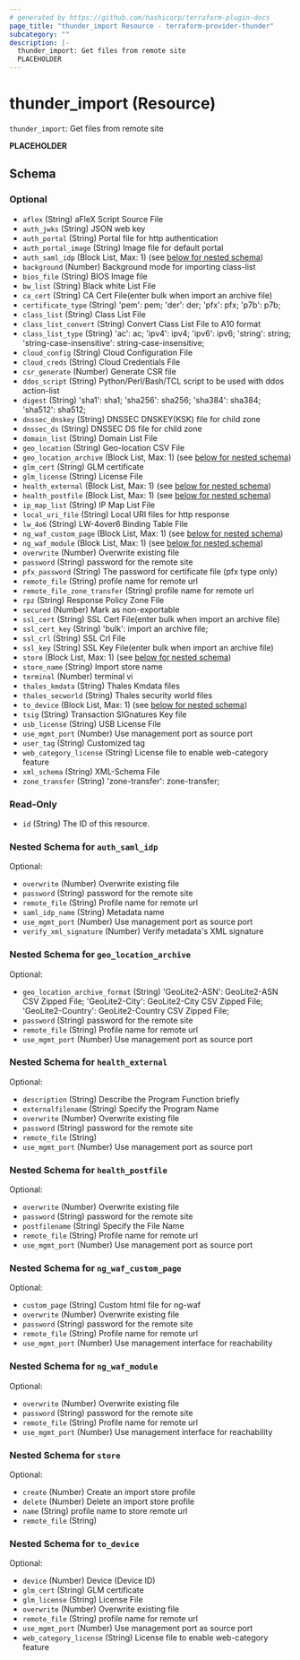 ```yaml
---
# generated by https://github.com/hashicorp/terraform-plugin-docs
page_title: "thunder_import Resource - terraform-provider-thunder"
subcategory: ""
description: |-
  thunder_import: Get files from remote site
  PLACEHOLDER
---
```


# thunder_import (Resource)

`thunder_import`: Get files from remote site

__PLACEHOLDER__



<!-- schema generated by tfplugindocs -->
## Schema

### Optional

- `aflex` (String) aFleX Script Source File
- `auth_jwks` (String) JSON web key
- `auth_portal` (String) Portal file for http authentication
- `auth_portal_image` (String) Image file for default portal
- `auth_saml_idp` (Block List, Max: 1) (see [below for nested schema](#nestedblock--auth_saml_idp))
- `background` (Number) Background mode for importing class-list
- `bios_file` (String) BIOS Image file
- `bw_list` (String) Black white List File
- `ca_cert` (String) CA Cert File(enter bulk when import an archive file)
- `certificate_type` (String) 'pem': pem; 'der': der; 'pfx': pfx; 'p7b': p7b;
- `class_list` (String) Class List File
- `class_list_convert` (String) Convert Class List File to A10 format
- `class_list_type` (String) 'ac': ac; 'ipv4': ipv4; 'ipv6': ipv6; 'string': string; 'string-case-insensitive': string-case-insensitive;
- `cloud_config` (String) Cloud Configuration File
- `cloud_creds` (String) Cloud Credentials File
- `csr_generate` (Number) Generate CSR file
- `ddos_script` (String) Python/Perl/Bash/TCL script to be used with ddos action-list
- `digest` (String) 'sha1': sha1; 'sha256': sha256; 'sha384': sha384; 'sha512': sha512;
- `dnssec_dnskey` (String) DNSSEC DNSKEY(KSK) file for child zone
- `dnssec_ds` (String) DNSSEC DS file for child zone
- `domain_list` (String) Domain List File
- `geo_location` (String) Geo-location CSV File
- `geo_location_archive` (Block List, Max: 1) (see [below for nested schema](#nestedblock--geo_location_archive))
- `glm_cert` (String) GLM certificate
- `glm_license` (String) License File
- `health_external` (Block List, Max: 1) (see [below for nested schema](#nestedblock--health_external))
- `health_postfile` (Block List, Max: 1) (see [below for nested schema](#nestedblock--health_postfile))
- `ip_map_list` (String) IP Map List File
- `local_uri_file` (String) Local URI files for http response
- `lw_4o6` (String) LW-4over6 Binding Table File
- `ng_waf_custom_page` (Block List, Max: 1) (see [below for nested schema](#nestedblock--ng_waf_custom_page))
- `ng_waf_module` (Block List, Max: 1) (see [below for nested schema](#nestedblock--ng_waf_module))
- `overwrite` (Number) Overwrite existing file
- `password` (String) password for the remote site
- `pfx_password` (String) The password for certificate file (pfx type only)
- `remote_file` (String) profile name for remote url
- `remote_file_zone_transfer` (String) profile name for remote url
- `rpz` (String) Response Policy Zone File
- `secured` (Number) Mark as non-exportable
- `ssl_cert` (String) SSL Cert File(enter bulk when import an archive file)
- `ssl_cert_key` (String) 'bulk': import an archive file;
- `ssl_crl` (String) SSL Crl File
- `ssl_key` (String) SSL Key File(enter bulk when import an archive file)
- `store` (Block List, Max: 1) (see [below for nested schema](#nestedblock--store))
- `store_name` (String) Import store name
- `terminal` (Number) terminal vi
- `thales_kmdata` (String) Thales Kmdata files
- `thales_secworld` (String) Thales security world files
- `to_device` (Block List, Max: 1) (see [below for nested schema](#nestedblock--to_device))
- `tsig` (String) Transaction SIGnatures Key file
- `usb_license` (String) USB License File
- `use_mgmt_port` (Number) Use management port as source port
- `user_tag` (String) Customized tag
- `web_category_license` (String) License file to enable web-category feature
- `xml_schema` (String) XML-Schema File
- `zone_transfer` (String) 'zone-transfer': zone-transfer;

### Read-Only

- `id` (String) The ID of this resource.

<a id="nestedblock--auth_saml_idp"></a>
### Nested Schema for `auth_saml_idp`

Optional:

- `overwrite` (Number) Overwrite existing file
- `password` (String) password for the remote site
- `remote_file` (String) Profile name for remote url
- `saml_idp_name` (String) Metadata name
- `use_mgmt_port` (Number) Use management port as source port
- `verify_xml_signature` (Number) Verify metadata's XML signature


<a id="nestedblock--geo_location_archive"></a>
### Nested Schema for `geo_location_archive`

Optional:

- `geo_location_archive_format` (String) 'GeoLite2-ASN': GeoLite2-ASN CSV Zipped File; 'GeoLite2-City': GeoLite2-City CSV Zipped File; 'GeoLite2-Country': GeoLite2-Country CSV Zipped File;
- `password` (String) password for the remote site
- `remote_file` (String) Profile name for remote url
- `use_mgmt_port` (Number) Use management port as source port


<a id="nestedblock--health_external"></a>
### Nested Schema for `health_external`

Optional:

- `description` (String) Describe the Program Function briefly
- `externalfilename` (String) Specify the Program Name
- `overwrite` (Number) Overwrite existing file
- `password` (String) password for the remote site
- `remote_file` (String)
- `use_mgmt_port` (Number) Use management port as source port


<a id="nestedblock--health_postfile"></a>
### Nested Schema for `health_postfile`

Optional:

- `overwrite` (Number) Overwrite existing file
- `password` (String) password for the remote site
- `postfilename` (String) Specify the File Name
- `remote_file` (String) Profile name for remote url
- `use_mgmt_port` (Number) Use management port as source port


<a id="nestedblock--ng_waf_custom_page"></a>
### Nested Schema for `ng_waf_custom_page`

Optional:

- `custom_page` (String) Custom html file for ng-waf
- `overwrite` (Number) Overwrite existing file
- `password` (String) password for the remote site
- `remote_file` (String) Profile name for remote url
- `use_mgmt_port` (Number) Use management interface for reachability


<a id="nestedblock--ng_waf_module"></a>
### Nested Schema for `ng_waf_module`

Optional:

- `overwrite` (Number) Overwrite existing file
- `password` (String) password for the remote site
- `remote_file` (String) Profile name for remote url
- `use_mgmt_port` (Number) Use management interface for reachability


<a id="nestedblock--store"></a>
### Nested Schema for `store`

Optional:

- `create` (Number) Create an import store profile
- `delete` (Number) Delete an import store profile
- `name` (String) profile name to store remote url
- `remote_file` (String)


<a id="nestedblock--to_device"></a>
### Nested Schema for `to_device`

Optional:

- `device` (Number) Device (Device ID)
- `glm_cert` (String) GLM certificate
- `glm_license` (String) License File
- `overwrite` (Number) Overwrite existing file
- `remote_file` (String) profile name for remote url
- `use_mgmt_port` (Number) Use management port as source port
- `web_category_license` (String) License file to enable web-category feature


